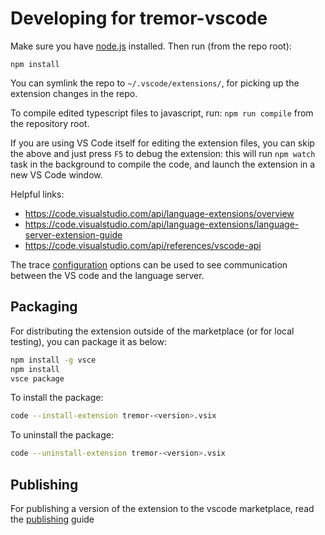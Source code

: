 # Developing for tremor-vscode

Make sure you have [node.js](https://nodejs.org/) installed. Then run (from the repo root):

```
npm install
```

You can symlink the repo to `~/.vscode/extensions/`, for picking up the extension changes in the repo.

To compile edited typescript files to javascript, run: `npm run compile` from the repository root.

If you are using VS Code itself for editing the extension files, you can skip the above and just press `F5` to debug the extension: this will run `npm watch` task in the background to compile the code, and launch the extension in a new VS Code window.

Helpful links:

* https://code.visualstudio.com/api/language-extensions/overview
* https://code.visualstudio.com/api/language-extensions/language-server-extension-guide
* https://code.visualstudio.com/api/references/vscode-api

The trace [configuration](README.md#configuration) options can be used to see communication between the VS code and the language server.


## Packaging

For distributing the extension outside of the marketplace (or for local testing), you can package it as below:

```sh
npm install -g vsce
npm install
vsce package
```

To install the package:

```sh
code --install-extension tremor-<version>.vsix
```

To uninstall the package:

```sh
code --uninstall-extension tremor-<version>.vsix
```

## Publishing

For publishing a version of the extension to the vscode marketplace, read the [publishing](./publishing.md) guide
